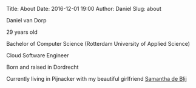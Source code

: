 Title: About
Date: 2016-12-01 19:00
Author: Daniel
Slug: about

Daniel van Dorp

29 years old

Bachelor of Computer Science (Rotterdam University of Applied Science)

Cloud Software Engineer

Born and raised in Dordrecht

Currently living in Pijnacker with my beautiful girlfriend [Samantha de Blij](https://www.samanthadeblij.nl)
